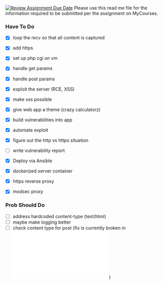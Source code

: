 [![Review Assignment Due Date](https://classroom.github.com/assets/deadline-readme-button-24ddc0f5d75046c5622901739e7c5dd533143b0c8e959d652212380cedb1ea36.svg)](https://classroom.github.com/a/sTwDFqBw)
Please use this read me file for the information required to be submitted per the assignment on MyCourses.


### Have To Do
- [x] loop the recv so that all content is captured
- [x] add https
- [x] set up php cgi on vm
- [x] handle get params
- [x] handle post params
- [x] exploit the server (RCE, XSS)
- [x] make xss possible
- [x] give web app a theme (crazy calculatorz)
- [x] build vulnerabilities into app
- [x] automate exploit
- [x] figure out the http vs https situation
- [ ] write vulnerability report
- [x] Deploy via Ansible
- [x] dockerized server container
- [x] https reverse proxy
- [x] modsec proxy


### Prob Should Do
- [ ] address hardcoded content-type (text/html)
- [ ] maybe make logging better
- [ ] check content type for post (fix is currently broken in ![parser_1.py](./code/src/parser_1.py))